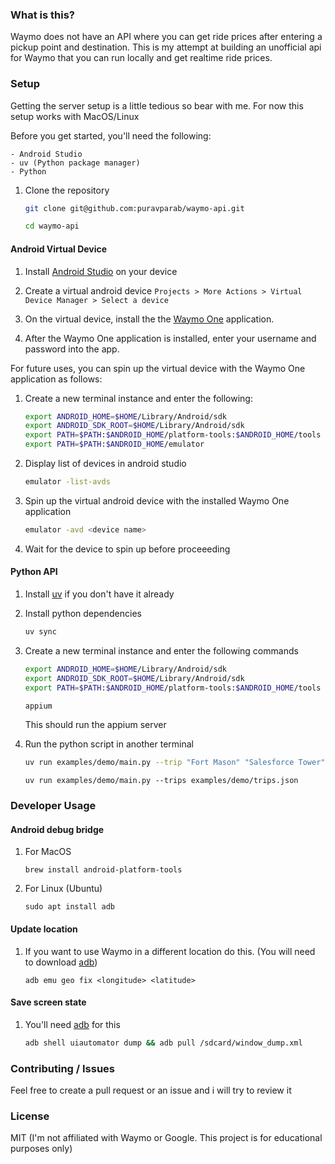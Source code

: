 ### What is this?

Waymo does not have an API where you can get ride prices after entering a pickup point and destination. This is my attempt at building an unofficial api for Waymo that you can run locally and get realtime ride prices. 

### Setup

Getting the server setup is a little tedious so bear with me. For now this setup works with MacOS/Linux

Before you get started, you'll need the following:
```
- Android Studio
- uv (Python package manager)
- Python
```

1. Clone the repository

	```bash
	git clone git@github.com:puravparab/waymo-api.git

	cd waymo-api
	```

#### Android Virtual Device

1. Install [Android Studio](https://developer.android.com/studio) on your device

2. Create a virtual android device `Projects > More Actions > Virtual Device Manager > Select a device`

3. On the virtual device, install the the [Waymo One](https://play.google.com/store/apps/details?id=com.waymo.carapp) application.

4. After the Waymo One application is installed, enter your username and password into the app.

For future uses, you can spin up the virtual device with the Waymo One application as follows:

1. Create a new terminal instance and enter the following:
	```bash
	export ANDROID_HOME=$HOME/Library/Android/sdk
	export ANDROID_SDK_ROOT=$HOME/Library/Android/sdk
	export PATH=$PATH:$ANDROID_HOME/platform-tools:$ANDROID_HOME/tools
	export PATH=$PATH:$ANDROID_HOME/emulator
	```

2. Display list of devices in android studio
	```bash
	emulator -list-avds
	```

3. Spin up the virtual android device with the installed Waymo One application
	```bash
	emulator -avd <device name>
	```

4. Wait for the device to spin up before proceeeding

#### Python API
1. Install [uv](https://docs.astral.sh/uv) if you don't have it already

2. Install python dependencies
	```bash
	uv sync
	```

3. Create a new terminal instance and enter the following commands
	```bash
	export ANDROID_HOME=$HOME/Library/Android/sdk
	export ANDROID_SDK_ROOT=$HOME/Library/Android/sdk
	export PATH=$PATH:$ANDROID_HOME/platform-tools:$ANDROID_HOME/tools

	appium
	```

	This should run the appium server


4. Run the python script in another terminal

	```bash
	uv run examples/demo/main.py --trip "Fort Mason" "Salesforce Tower"
	```
	```
	uv run examples/demo/main.py --trips examples/demo/trips.json
	```

### Developer Usage

#### Android debug bridge

1. For MacOS
	```
	brew install android-platform-tools
	```
2. For Linux (Ubuntu)
	```
	sudo apt install adb
	```

#### Update location

1. If you want to use Waymo in a different location do this. (You will need to download [adb](#android-debug-bridge))
	```
	adb emu geo fix <longitude> <latitude>
	```
#### Save screen state

1. You'll need [adb](#android-debug-bridge) for this
	```bash
	adb shell uiautomator dump && adb pull /sdcard/window_dump.xml
	```

### Contributing / Issues

Feel free to create a pull request or an issue and i will try to review it

### License

MIT (I'm not affiliated with Waymo or Google. This project is for educational purposes only)